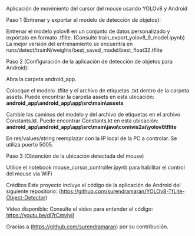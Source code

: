 Aplicación de movimiento del cursor del mouse usando YOLOv8 y Android

Paso 1 (Entrenar y exportar el modelo de detección de objetos):

Entrenar el modelo yolov8 en un conjunto de datos personalizado y expórtalo en formato .tflite. (Consulte train_export_yolov8_9_model.ipynb)
La mejor versión del entrenamiento se encuentra en runs/detect/trainN/weights/best_saved_model/best_float32.tflite

Paso 2 (Configuración de la aplicación de detección de objetos para Android):

Abra la carpeta android_app.

Colocque el modelo .tflite y el archivo de etiquetas .txt dentro de la carpeta assets. Puede encontrar la carpeta assets en esta ubicación: <b> android_app\android_app\app\src\main\assets</b>

Cambie los caminos del modelo y del archivo de etiquetas en el archivo Constants.kt. Puede encontrar Constants.kt en esta ubicación: <b>android_app\android_app\app\src\main\java\com\vis2ai\yolov8tflite</b>

En res/values/string reemplazar con la IP local de la PC a controlar. Se utiliza puerto 5005.

Paso 3 (Obtención de la ubicación detectada del mouse)

Utilice el notebook mouse_cursor_controller.ipynb para habilitar el control del mouse vía WiFi

Créditos
Este proyecto incluye el código de la aplicación de Android del siguiente repositorio:
(https://github.com/surendramaran/YOLOv8-TfLite-Object-Detector)

Video disponible:
Consulte el video para entender el código: https://youtu.be/dl7rCmvIyiI

Gracias a (https://github.com/surendramaran) por su contribución.

